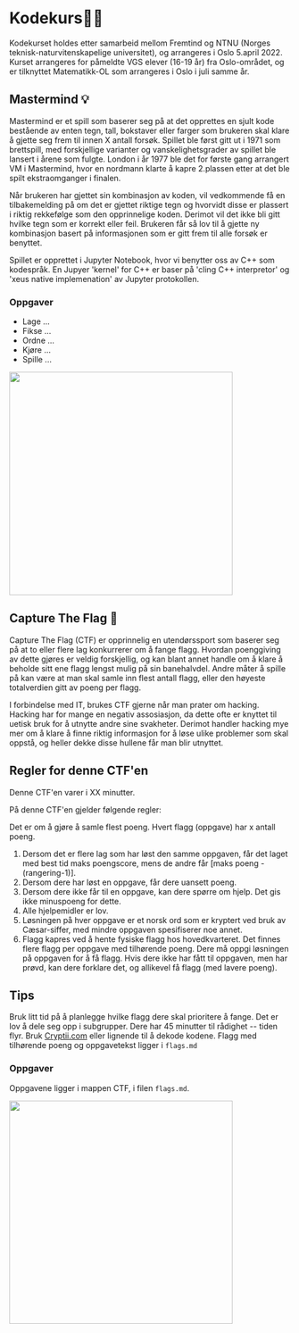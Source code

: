 # Kodekurs👩‍💻

Kodekurset holdes etter samarbeid mellom Fremtind og NTNU (Norges teknisk-naturvitenskapelige universitet), og arrangeres i Oslo 5.april 2022.
Kurset arrangeres for påmeldte VGS elever (16-19 år) fra Oslo-området, og er tilknyttet Matematikk-OL som arrangeres i Oslo i juli samme år.

## Mastermind 💡

Mastermind er et spill som baserer seg på at det opprettes en sjult kode bestående av enten tegn, tall, bokstaver eller farger som brukeren skal klare å gjette seg frem til innen X antall forsøk. Spillet ble først gitt ut i 1971 som brettspill, med forskjellige varianter og vanskelighetsgrader av spillet ble lansert i årene som fulgte. London i år 1977 ble det for første gang arrangert VM i Mastermind, hvor en nordmann klarte å kapre 2.plassen etter at det ble spilt ekstraomganger i finalen.

Når brukeren har gjettet sin kombinasjon av koden, vil vedkommende få en tilbakemelding på om det er gjettet riktige tegn og hvorvidt disse er plassert i riktig rekkefølge som den opprinnelige koden. Derimot vil det ikke bli gitt hvilke tegn som er korrekt eller feil. Brukeren får så lov til å gjette ny kombinasjon basert på informasjonen som er gitt frem til alle forsøk er benyttet.

Spillet er opprettet i Jupyter Notebook, hvor vi benytter oss av C++ som kodespråk. En Jupyer 'kernel' for C++ er baser på 'cling C++ interpretor' og 'xeus native implemenation' av Jupyter protokollen.

### Oppgaver

- Lage ...
- Fikse ...
- Ordne ...
- Kjøre ...
- Spille ...

<img src="https://www.lekolar.no/globalassets/inriver/resources/16907_075092.jpg" width="400">

## Capture The Flag 🚩

Capture The Flag (CTF) er opprinnelig en utendørssport som baserer seg på at to eller flere lag konkurrerer om å fange flagg. Hvordan poenggiving av dette gjøres er veldig forskjellig, og kan blant annet handle om å klare å beholde sitt ene flagg lengst mulig på sin banehalvdel. Andre måter å spille på kan være at man skal samle inn flest antall flagg, eller den høyeste totalverdien gitt av poeng per flagg.

I forbindelse med IT, brukes CTF gjerne når man prater om hacking. Hacking har for mange en negativ assosiasjon, da dette ofte er knyttet til uetisk bruk for å utnytte andre sine svakheter. Derimot handler hacking mye mer om å klare å finne riktig informasjon for å løse ulike problemer som skal oppstå, og heller dekke disse hullene får man blir utnyttet.

## Regler for denne CTF'en

Denne CTF'en varer i XX minutter.

På denne CTF'en gjelder følgende regler:

Det er om å gjøre å samle flest poeng. Hvert flagg (oppgave) har x antall poeng.

1. Dersom det er flere lag som har løst den samme oppgaven, får det laget med best tid maks poengscore, mens de andre får [maks poeng - (rangering-1)].
2. Dersom dere har løst en oppgave, får dere uansett poeng.
3. Dersom dere ikke får til en oppgave, kan dere spørre om hjelp. Det gis ikke minuspoeng for dette.
4. Alle hjelpemidler er lov.
5. Løsningen på hver oppgave er et norsk ord som er kryptert ved bruk av Cæsar-siffer, med mindre oppgaven spesifiserer noe annet.
6. Flagg kapres ved å hente fysiske flagg hos hovedkvarteret. Det finnes flere flagg per oppgave med tilhørende poeng. Dere må oppgi løsningen på oppgaven for å få flagg. Hvis dere ikke har fått til oppgaven, men har prøvd, kan dere forklare det, og allikevel få flagg (med lavere poeng).

## Tips

Bruk litt tid på å planlegge hvilke flagg dere skal prioritere å fange.
Det er lov å dele seg opp i subgrupper.
Dere har 45 minutter til rådighet -- tiden flyr.
Bruk [Cryptii.com](https://cryptii.com/) eller lignende til å dekode kodene.
Flagg med tilhørende poeng og oppgavetekst ligger i `flags.md`

### Oppgaver

Oppgavene ligger i mappen CTF, i filen `flags.md`.

<img src="https://northview.org/wp-content/uploads/2020/06/Capture-the-Flag.png" width="400">
